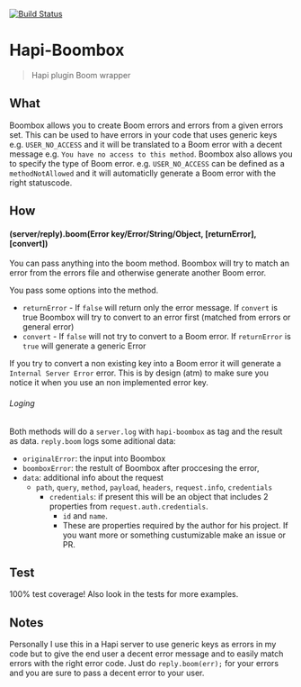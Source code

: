 [![Build Status](https://travis-ci.org/AdriVanHoudt/Hapi-Boombox.svg)](https://travis-ci.org/AdriVanHoudt/Hapi-Boombox)
# Hapi-Boombox
>Hapi plugin Boom wrapper

## What
Boombox allows you to create Boom errors and errors from a given errors set.
This can be used to have errors in your code that uses generic keys e.g. `USER_NO_ACCESS` and it will be translated to a Boom error with a decent message e.g. `You have no access to this method`.
Boombox also allows you to specify the type of Boom error. e.g. `USER_NO_ACCESS` can be defined as a `methodNotAllowed` and it will automaticlly generate a Boom error with the right statuscode.

## How

#### (server/reply).boom(Error key/Error/String/Object, [returnError], [convert])
You can pass anything into the boom method. Boombox will try to match an error from the errors file and otherwise generate another Boom error.

You pass some options into the method.

* `returnError` - If `false` will return only the error message. If `convert` is true Boombox will try to convert to an error first (matched from errors or general error)
* `convert` - If `false` will not try to convert to a Boom error. If `returnError` is `true` will generate a generic Error
    
If you try to convert a non existing key into a Boom error it will generate a `Internal Server Error` error. This is by design (atm) to make sure you notice it when you use an non implemented error key.

###### Loging
Both methods will do a `server.log` with `hapi-boombox` as tag and the result as data.
`reply.boom` logs some aditional data: 

* `originalError`: the input into Boombox
* `boomboxError`: the restult of Boombox after proccesing the error,
* `data`: additional info about the request
    * `path`, `query`, `method`, `payload`, `headers`, `request.info`, `credentials`
        * `credentials`: if present this will be an object that includes 2 properties from `request.auth.credentials`. 
            * `id` and `name`. 
            * These are properties required by the author for his project. If you want more or something custumizable make an issue or PR.
 
## Test
100% test coverage!
Also look in the tests for more examples.

## Notes
Personally I use this in a Hapi server to use generic keys as errors in my code but to give the end user a decent error message and to easily match errors with the right error code.
Just do `reply.boom(err);` for your errors and you are sure to pass a decent error to your user.
